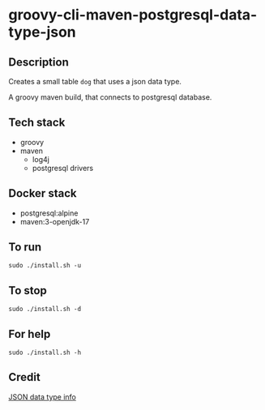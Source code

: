 # groovy-cli-maven-postgresql-data-type-json

## Description
Creates a small table `dog` that uses
a json data type.

A groovy maven build, that connects to postgresql database.

## Tech stack
- groovy
- maven
  - log4j
  - postgresql drivers

## Docker stack
- postgresql:alpine
- maven:3-openjdk-17

## To run
`sudo ./install.sh -u`

## To stop
`sudo ./install.sh -d`

## For help
`sudo ./install.sh -h`

## Credit
[JSON data type info](https://www.postgresqltutorial.com/postgresql-tutorial/postgresql-json/)
